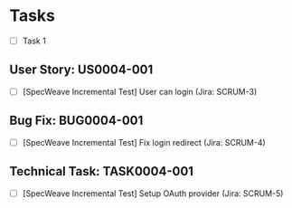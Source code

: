 # Tasks

- [ ] Task 1

## User Story: US0004-001

- [ ] [SpecWeave Incremental Test] User can login (Jira: SCRUM-3)

## Bug Fix: BUG0004-001

- [ ] [SpecWeave Incremental Test] Fix login redirect (Jira: SCRUM-4)

## Technical Task: TASK0004-001

- [ ] [SpecWeave Incremental Test] Setup OAuth provider (Jira: SCRUM-5)
